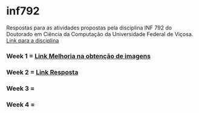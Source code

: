 # inf792
Respostas para as atividades propostas pela disciplina INF 792 do Doutorado em Ciência da Computação da Universidade Federal de Viçosa.
[Link para a disciplina](https://github.com/arduinoufv/inf792)

### Week 1 = [Link Melhoria na obtenção de imagens](https://colab.research.google.com/drive/1Un2tx5SD-6LMVIwwlOUnIag39zBS66-k?usp=sharing)
### Week 2 = [Link Resposta](https://colab.research.google.com/drive/1Vf-Twvb4nV8QhN1DRigz1q-rFbpoy3QZ?usp=sharing)
### Week 3 = 
### Week 4 = 
